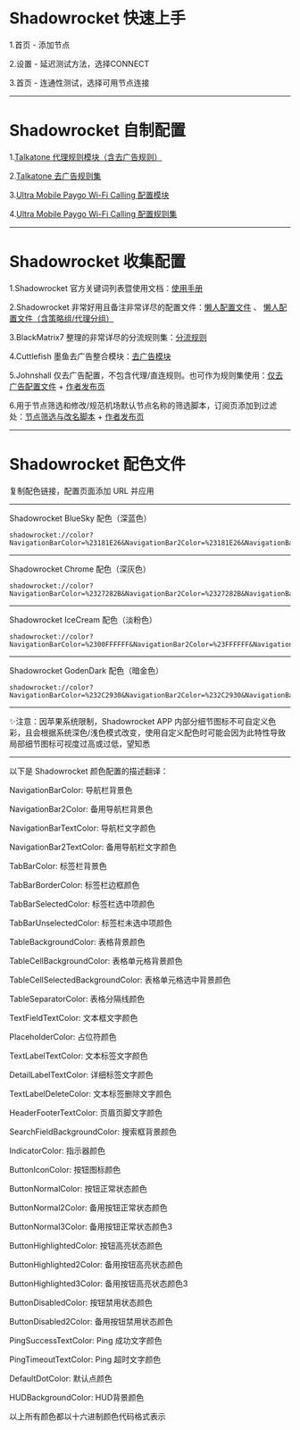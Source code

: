 # Shadowrocket 快速上手

 1.首页 - 添加节点
 
 2.设置 - 延迟测试方法，选择CONNECT
 
 3.首页 - 连通性测试，选择可用节点连接

 -----------------------------------------------------
 
# Shadowrocket 自制配置

1.[Talkatone 代理规则模块（含去广告规则）](https://raw.githubusercontent.com/LOWERTOP/Shadowrocket-First/refs/heads/main/Talkatone.sgmodule) 

2.[Talkatone 去广告规则集](https://raw.githubusercontent.com/LOWERTOP/Shadowrocket-First/refs/heads/main/TalkatoneAntiAds.txt)

3.[Ultra Mobile Paygo Wi-Fi Calling 配置模块](https://raw.githubusercontent.com/LOWERTOP/Shadowrocket-First/refs/heads/main/UltraMobileWiFiCalling.sgmodule)

4.[Ultra Mobile Paygo Wi-Fi Calling 配置规则集](https://raw.githubusercontent.com/LOWERTOP/Shadowrocket-First/refs/heads/main/UltraMobileWiFiCalling.list)

-----------------------------------------------------

# Shadowrocket 收集配置

1.Shadowrocket 官方关键词列表暨使用文档：[使用手册](https://github.com/wlxuf/Shadowrocket) 

2.Shadowrocket 非常好用且备注非常详尽的配置文件：[懒人配置文件](https://raw.githubusercontent.com/wlxuf/Shadowrocket/main/lazy.conf) 、 [懒人配置文件（含策略组/代理分组）](https://raw.githubusercontent.com/wlxuf/Shadowrocket/main/lazy_group.conf) 

3.BlackMatrix7 整理的非常详尽的分流规则集：[分流规则](https://github.com/blackmatrix7/ios_rule_script/tree/master/rule/Shadowrocket) 

4.Cuttlefish 墨鱼去广告整合模块：[去广告模块](https://raw.githubusercontent.com/ddgksf2013/Modules/main/Adblock.sgmodule) 

5.Johnshall 仅去广告配置，不包含代理/直连规则。也可作为规则集使用：[仅去广告配置文件](https://johnshall.github.io/Shadowrocket-ADBlock-Rules-Forever/sr_ad_only.conf) + [作者发布页](https://github.com/Johnshall/Shadowrocket-ADBlock-Rules-Forever)

6.用于节点筛选和修改/规范机场默认节点名称的筛选脚本，订阅页添加到过滤处：[节点筛选与改名脚本](https://raw.githubusercontent.com/kiwi707/Shadow-Rocket/refs/heads/main/FilterScript) + [作者发布页](https://github.com/kiwi707/Shadow-Rocket)

-----------------------------------------------------

# Shadowrocket 配色文件

复制配色链接，配置页面添加 URL 并应用

-----------------------------------------------------

Shadowrocket BlueSky 配色（深蓝色）

```
shadowrocket://color?NavigationBarColor=%23181E26&NavigationBar2Color=%23181E26&NavigationBarTextColor=%23ADBBC8&NavigationBar2TextColor=%232473BD&TabBarColor=%23181E26&TabBarBorderColor=%2300000000&TabBarSelectedColor=%232473BD&TabBarUnselectedColor=%23ADBBC8&TableBackgroundColor=%23181E26&TableCellBackgroundColor=%23202935&TableCellSelectedBackgroundColor=%23202935&TableSeparatorColor=%23181E26&TextFieldTextColor=%23ADBBC8&PlaceholderColor=%234F6077&TextLabelTextColor=%23ADBBC8&DetailLabelTextColor=%234F6077&TextLabelDeleteColor=%232473BD&HeaderFooterTextColor=%234F6077&SearchFieldBackgroundColor=%23202935&IndicatorColor=%23ADBBC8&ButtonIconColor=%232473BD&ButtonNormalColor=%23ADBBC8&ButtonNormal2Color=%23ADBBC8&ButtonNormal3Color=%23ADBBC8&ButtonHighlightedColor=%23ADBBC8&ButtonHighlighted2Color=%23ADBBC8&ButtonHighlighted3Color=%23202935&ButtonDisabledColor=%23ADBBC8&ButtonDisabled2Color=%23ADBBC8&PingSuccessTextColor=%232473BD&PingTimeoutTextColor=%234F6077&DefaultDotColor=%232473BD&HUDBackgroundColor=%23202935&v=1.0
```

-----------------------------------------------------

Shadowrocket Chrome 配色（深灰色）

```
shadowrocket://color?NavigationBarColor=%2327282B&NavigationBar2Color=%2327282B&NavigationBarTextColor=%23FFFFFF&NavigationBar2TextColor=%23FFFFFF&TabBarColor=%2327282B&TabBarBorderColor=%2300000000&TabBarSelectedColor=%2380BAFF&TabBarUnselectedColor=%23B3B3B3&TableBackgroundColor=%2327282B&TableCellBackgroundColor=%2333363B&TableCellSelectedBackgroundColor=%2333363B&TableSeparatorColor=%2345464b&TextFieldTextColor=%23FFFFFF&PlaceholderColor=%2380BAFF&TextLabelTextColor=%23FFFFFF&DetailLabelTextColor=%2377787D&TextLabelDeleteColor=%23ED402E&HeaderFooterTextColor=%2377787D&SearchFieldBackgroundColor=%2333363B&IndicatorColor=%23FFFFFF&ButtonIconColor=%2380BAFF&ButtonNormalColor=%23FFFFFF&ButtonNormal2Color=%23CCFFFFFF&ButtonNormal3Color=%2377787D&ButtonHighlightedColor=%2399FFFFFF&ButtonHighlighted2Color=%23FFFFFF&ButtonHighlighted3Color=%23000000&ButtonDisabledColor=%2327282B&ButtonDisabled2Color=%2380FFFFFF&PingSuccessTextColor=%2380BAFF&PingTimeoutTextColor=%23CF5747&DefaultDotColor=%2380BAFF&HUDBackgroundColor=%2327282B&v=1.0
```

-----------------------------------------------------

Shadowrocket IceCream 配色（淡粉色）

```
shadowrocket://color?NavigationBarColor=%2300FFFFFF&NavigationBar2Color=%23FFFFFF&NavigationBarTextColor=%23804A88&NavigationBar2TextColor=%23804A88&TabBarColor=%23FFD7E9&TabBarBorderColor=%23FFD7E9&TabBarSelectedColor=%23804A88&TabBarUnselectedColor=%23FFFFFF&TableBackgroundColor=%23FFFFFF&TableCellBackgroundColor=%23FFEBF4&TableCellSelectedBackgroundColor=%23FFD7E9&TableSeparatorColor=%23FFFFFF&TextFieldTextColor=%23F5197B&PlaceholderColor=%23FFD7E9&TextLabelTextColor=%23804A88&DetailLabelTextColor=%23F5197B&TextLabelDeleteColor=%23ED402E&HeaderFooterTextColor=%23804A88&SearchFieldBackgroundColor=%23FFEBF4&IndicatorColor=%23804A88&ButtonIconColor=%23804A88&ButtonNormalColor=%23804A88&ButtonNormal2Color=%23804A88&ButtonNormal3Color=%23804A88&ButtonHighlightedColor=%23FFEBF4&ButtonHighlighted2Color=%23FFFFFF&ButtonHighlighted3Color=%23000000&ButtonDisabledColor=%23FFEBF4&ButtonDisabled2Color=%23FFEBF4&PingSuccessTextColor=%23804A88&PingTimeoutTextColor=%23CF5747&DefaultDotColor=%23804A88&HUDBackgroundColor=%23FFEBF4&v=1.0
```

-----------------------------------------------------

Shadowrocket GodenDark 配色（暗金色）

```
shadowrocket://color?NavigationBarColor=%232C2930&NavigationBar2Color=%232C2930&NavigationBarTextColor=%23D3AA68&NavigationBar2TextColor=%23D3AA68&TabBarColor=%232C2930&TabBarBorderColor=%232C2930&TabBarSelectedColor=%23D3AA68&TabBarUnselectedColor=%2379623D&TableBackgroundColor=%232C2930&TableCellBackgroundColor=%233F393D&TableCellSelectedBackgroundColor=%233F393D&TableSeparatorColor=%232C2930&TextFieldTextColor=%23D3AA68&PlaceholderColor=%2379623D&TextLabelTextColor=%23D3AA68&DetailLabelTextColor=%2379623D&TextLabelDeleteColor=%23ED402E&HeaderFooterTextColor=%2379623D&SearchFieldBackgroundColor=%233F393D&IndicatorColor=%23D3AA68&ButtonIconColor=%23D3AA68&ButtonNormalColor=%23D3AA68&ButtonNormal2Color=%23D3AA68&ButtonNormal3Color=%23D3AA68&ButtonHighlightedColor=%23FFFFFF&ButtonHighlighted2Color=%23FFFFFF&ButtonHighlighted3Color=%23000000&ButtonDisabledColor=%23FFFFFF&ButtonDisabled2Color=%23FFFFFF&PingSuccessTextColor=%23D3AA68&PingTimeoutTextColor=%23CF5747&DefaultDotColor=%23D3AA68&HUDBackgroundColor=%233F393D&v=1.0
```

-----------------------------------------------------

✨注意：因苹果系统限制，Shadowrocket APP 内部分细节图标不可自定义色彩，且会根据系统深色/浅色模式改变，使用自定义配色时可能会因为此特性导致局部细节图标可视度过高或过低，望知悉

-----------------------------------------------------

以下是 Shadowrocket 颜色配置的描述翻译：

NavigationBarColor: 导航栏背景色

NavigationBar2Color: 备用导航栏背景色

NavigationBarTextColor: 导航栏文字颜色

NavigationBar2TextColor: 备用导航栏文字颜色

TabBarColor: 标签栏背景色

TabBarBorderColor: 标签栏边框颜色

TabBarSelectedColor: 标签栏选中项颜色

TabBarUnselectedColor: 标签栏未选中项颜色

TableBackgroundColor: 表格背景颜色

TableCellBackgroundColor: 表格单元格背景颜色

TableCellSelectedBackgroundColor: 表格单元格选中背景颜色

TableSeparatorColor: 表格分隔线颜色

TextFieldTextColor: 文本框文字颜色

PlaceholderColor: 占位符颜色

TextLabelTextColor: 文本标签文字颜色

DetailLabelTextColor: 详细标签文字颜色

TextLabelDeleteColor: 文本标签删除文字颜色

HeaderFooterTextColor: 页眉页脚文字颜色

SearchFieldBackgroundColor: 搜索框背景颜色

IndicatorColor: 指示器颜色

ButtonIconColor: 按钮图标颜色

ButtonNormalColor: 按钮正常状态颜色

ButtonNormal2Color: 备用按钮正常状态颜色

ButtonNormal3Color: 备用按钮正常状态颜色3

ButtonHighlightedColor: 按钮高亮状态颜色

ButtonHighlighted2Color: 备用按钮高亮状态颜色

ButtonHighlighted3Color: 备用按钮高亮状态颜色3

ButtonDisabledColor: 按钮禁用状态颜色

ButtonDisabled2Color: 备用按钮禁用状态颜色

PingSuccessTextColor: Ping 成功文字颜色

PingTimeoutTextColor: Ping 超时文字颜色

DefaultDotColor: 默认点颜色

HUDBackgroundColor: HUD背景颜色

以上所有颜色都以十六进制颜色代码格式表示

